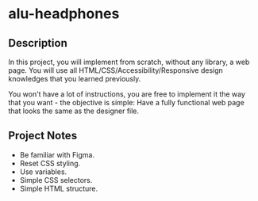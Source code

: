 # alu-headphones

## Description
In this project, you will implement from scratch, without any library, a web page. You will use all HTML/CSS/Accessibility/Responsive design knowledges that you learned previously.

You won't have a lot of instructions, you are free to implement it the way that you want - the objective is simple: Have a fully functional web page that looks the same as the designer file.


## Project Notes
* Be familiar with Figma.
* Reset CSS styling.
* Use variables.
* Simple CSS selectors.
* Simple HTML structure.
